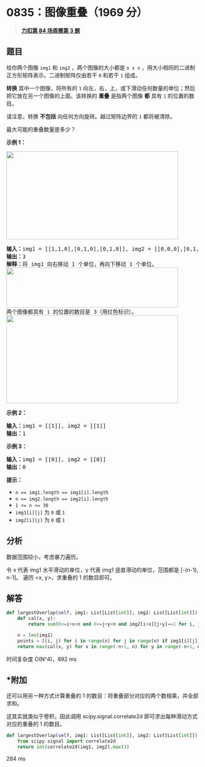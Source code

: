 # 0835：图像重叠（1969 分）


> <u>**[力扣第 84 场周赛第 3 题](https://leetcode.cn/problems/image-overlap/)**</u>

## 题目

<p>给你两个图像 <code>img1</code> 和 <code>img2</code> ，两个图像的大小都是 <code>n x n</code> ，用大小相同的二进制正方形矩阵表示。二进制矩阵仅由若干 <code>0</code> 和若干 <code>1</code> 组成。</p>

<p><strong>转换</strong> 其中一个图像，将所有的 <code>1</code> 向左，右，上，或下滑动任何数量的单位；然后把它放在另一个图像的上面。该转换的 <strong>重叠</strong> 是指两个图像 <strong>都</strong> 具有 <code>1</code> 的位置的数目。</p>

<div class="original__bRMd">
<div>
<p>请注意，转换 <strong>不包括</strong> 向任何方向旋转。越过矩阵边界的 <code>1</code> 都将被清除。</p>

<p>最大可能的重叠数量是多少？</p>



<p><strong>示例 1：</strong></p>
<img alt="" src="https://assets.leetcode.com/uploads/2020/09/09/overlap1.jpg" style="width: 450px; height: 231px;" />
<pre>
<strong>输入：</strong>img1 = [[1,1,0],[0,1,0],[0,1,0]], img2 = [[0,0,0],[0,1,1],[0,0,1]]
<strong>输出：</strong>3
<strong>解释：</strong>将 img1 向右移动 1 个单位，再向下移动 1 个单位。
<img alt="" src="https://assets.leetcode.com/uploads/2020/09/09/overlap_step1.jpg" style="width: 450px; height: 105px;" />
两个图像都具有 <code>1</code> 的位置的数目是 3（用红色标识）。
<img alt="" src="https://assets.leetcode.com/uploads/2020/09/09/overlap_step2.jpg" style="width: 450px; height: 231px;" />
</pre>

<p><strong>示例 2：</strong></p>

<pre>
<strong>输入：</strong>img1 = [[1]], img2 = [[1]]
<strong>输出：</strong>1
</pre>

<p><strong>示例 3：</strong></p>

<pre>
<strong>输入：</strong>img1 = [[0]], img2 = [[0]]
<strong>输出：</strong>0
</pre>



<p><strong>提示：</strong></p>

<ul>
<li><code>n == img1.length == img1[i].length</code></li>
<li><code>n == img2.length == img2[i].length</code></li>
<li><code>1 &lt;= n &lt;= 30</code></li>
<li><code>img1[i][j]</code> 为 <code>0</code> 或 <code>1</code></li>
<li><code>img2[i][j]</code> 为 <code>0</code> 或 <code>1</code></li>
</ul>
</div>
</div>




## 分析

数据范围较小，考虑暴力遍历。

令 x 代表 img1 水平滑动的单位，y 代表 img1 竖直滑动的单位，范围都是 [-(n-1), n-1]。
遍历 <x, y>，求重叠的 1 的数目即可。

## 解答

```python
def largestOverlap(self, img1: List[List[int]], img2: List[List[int]]) -> int:
    def cal(x, y):
        return sum(0<=i+x<n and 0<=j+y<n and img2[i+x][j+y]==1 for i, j in points)

    n = len(img1)
    points = [(i, j) for i in range(n) for j in range(n) if img1[i][j]]
    return max(cal(x, y) for x in range(-n+1, n) for y in range(-n+1, n))
```
时间复杂度 O(N^4)，892 ms

## *附加

还可以用另一种方式计算重叠的 1 的数目：将重叠部分对应的两个数相乘，并全部求和。

这其实就类似于卷积，因此调用 scipy.signal.correlate2d 即可求出每种滑动方式对应的重叠的 1 的数目。

```python
def largestOverlap(self, img1: List[List[int]], img2: List[List[int]]) -> int:
    from scipy.signal import correlate2d
    return int(correlate2d(img1, img2).max())
```
284 ms
